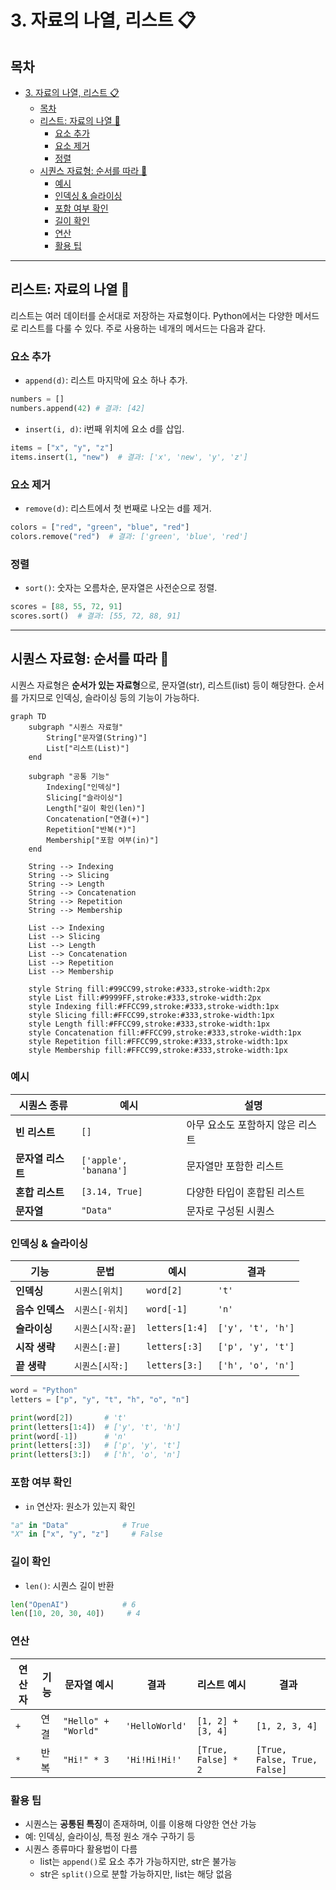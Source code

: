 # 3. 자료의 나열, 리스트 📋

## 목차
- [3. 자료의 나열, 리스트 📋](#3-자료의-나열-리스트-)
  - [목차](#목차)
  - [리스트: 자료의 나열 📝](#리스트-자료의-나열-)
    - [요소 추가](#요소-추가)
    - [요소 제거](#요소-제거)
    - [정렬](#정렬)
  - [시퀀스 자료형: 순서를 따라 🔢](#시퀀스-자료형-순서를-따라-)
    - [예시](#예시)
    - [인덱싱 \& 슬라이싱](#인덱싱--슬라이싱)
    - [포함 여부 확인](#포함-여부-확인)
    - [길이 확인](#길이-확인)
    - [연산](#연산)
    - [활용 팁](#활용-팁)

---

## 리스트: 자료의 나열 📝

리스트는 여러 데이터를 순서대로 저장하는 자료형이다. Python에서는 다양한 메서드로 리스트를 다룰 수 있다. 주로 사용하는 네개의 메서드는 다음과 같다.

### 요소 추가
- `append(d)`: 리스트 마지막에 요소 하나 추가.
```python
numbers = []
numbers.append(42) # 결과: [42]
```

- `insert(i, d)`: i번째 위치에 요소 d를 삽입.
```python
items = ["x", "y", "z"]
items.insert(1, "new")  # 결과: ['x', 'new', 'y', 'z']
```

### 요소 제거
- `remove(d)`: 리스트에서 첫 번째로 나오는 d를 제거.
```python
colors = ["red", "green", "blue", "red"]
colors.remove("red")  # 결과: ['green', 'blue', 'red']
```

### 정렬
- `sort()`: 숫자는 오름차순, 문자열은 사전순으로 정렬.
```python
scores = [88, 55, 72, 91]
scores.sort()  # 결과: [55, 72, 88, 91]
```

---

## 시퀀스 자료형: 순서를 따라 🔢

시퀀스 자료형은 **순서가 있는 자료형**으로, 문자열(str), 리스트(list) 등이 해당한다. 순서를 가지므로 인덱싱, 슬라이싱 등의 기능이 가능하다.

```mermaid
graph TD
    subgraph "시퀀스 자료형"
        String["문자열(String)"]
        List["리스트(List)"]
    end
    
    subgraph "공통 기능"
        Indexing["인덱싱"]
        Slicing["슬라이싱"]
        Length["길이 확인(len)"]
        Concatenation["연결(+)"]
        Repetition["반복(*)"]
        Membership["포함 여부(in)"]
    end
    
    String --> Indexing
    String --> Slicing
    String --> Length
    String --> Concatenation
    String --> Repetition
    String --> Membership
    
    List --> Indexing
    List --> Slicing
    List --> Length
    List --> Concatenation
    List --> Repetition
    List --> Membership
    
    style String fill:#99CC99,stroke:#333,stroke-width:2px
    style List fill:#9999FF,stroke:#333,stroke-width:2px
    style Indexing fill:#FFCC99,stroke:#333,stroke-width:1px
    style Slicing fill:#FFCC99,stroke:#333,stroke-width:1px
    style Length fill:#FFCC99,stroke:#333,stroke-width:1px
    style Concatenation fill:#FFCC99,stroke:#333,stroke-width:1px
    style Repetition fill:#FFCC99,stroke:#333,stroke-width:1px
    style Membership fill:#FFCC99,stroke:#333,stroke-width:1px
```

### 예시
| 시퀀스 종류 | 예시 | 설명 |
|------------|------|------|
| **빈 리스트** | `[]` | 아무 요소도 포함하지 않은 리스트 |
| **문자열 리스트** | `['apple', 'banana']` | 문자열만 포함한 리스트 |
| **혼합 리스트** | `[3.14, True]` | 다양한 타입이 혼합된 리스트 |
| **문자열** | `"Data"` | 문자로 구성된 시퀀스 |

### 인덱싱 & 슬라이싱

| 기능 | 문법 | 예시 | 결과 |
|------|------|------|------|
| **인덱싱** | `시퀀스[위치]` | `word[2]` | `'t'` |
| **음수 인덱스** | `시퀀스[-위치]` | `word[-1]` | `'n'` |
| **슬라이싱** | `시퀀스[시작:끝]` | `letters[1:4]` | `['y', 't', 'h']` |
| **시작 생략** | `시퀀스[:끝]` | `letters[:3]` | `['p', 'y', 't']` |
| **끝 생략** | `시퀀스[시작:]` | `letters[3:]` | `['h', 'o', 'n']` |

```python
word = "Python"
letters = ["p", "y", "t", "h", "o", "n"]

print(word[2])       # 't'
print(letters[1:4])  # ['y', 't', 'h']
print(word[-1])      # 'n'
print(letters[:3])   # ['p', 'y', 't']
print(letters[3:])   # ['h', 'o', 'n']
```

### 포함 여부 확인
- `in` 연산자: 원소가 있는지 확인
```python
"a" in "Data"            # True
"X" in ["x", "y", "z"]     # False
```

### 길이 확인
- `len()`: 시퀀스 길이 반환
```python
len("OpenAI")            # 6
len([10, 20, 30, 40])     # 4
```

### 연산
| 연산자 | 기능 | 문자열 예시 | 결과 | 리스트 예시 | 결과 |
|-------|------|------------|------|------------|------|
| `+` | 연결 | `"Hello" + "World"` | `'HelloWorld'` | `[1, 2] + [3, 4]` | `[1, 2, 3, 4]` |
| `*` | 반복 | `"Hi!" * 3` | `'Hi!Hi!Hi!'` | `[True, False] * 2` | `[True, False, True, False]` |

### 활용 팁
- 시퀀스는 **공통된 특징**이 존재하며, 이를 이용해 다양한 연산 가능
- 예: 인덱싱, 슬라이싱, 특정 원소 개수 구하기 등
- 시퀀스 종류마다 활용법이 다름
  - list는 `append()`로 요소 추가 가능하지만, str은 불가능
  - str은 `split()`으로 분할 가능하지만, list는 해당 없음
